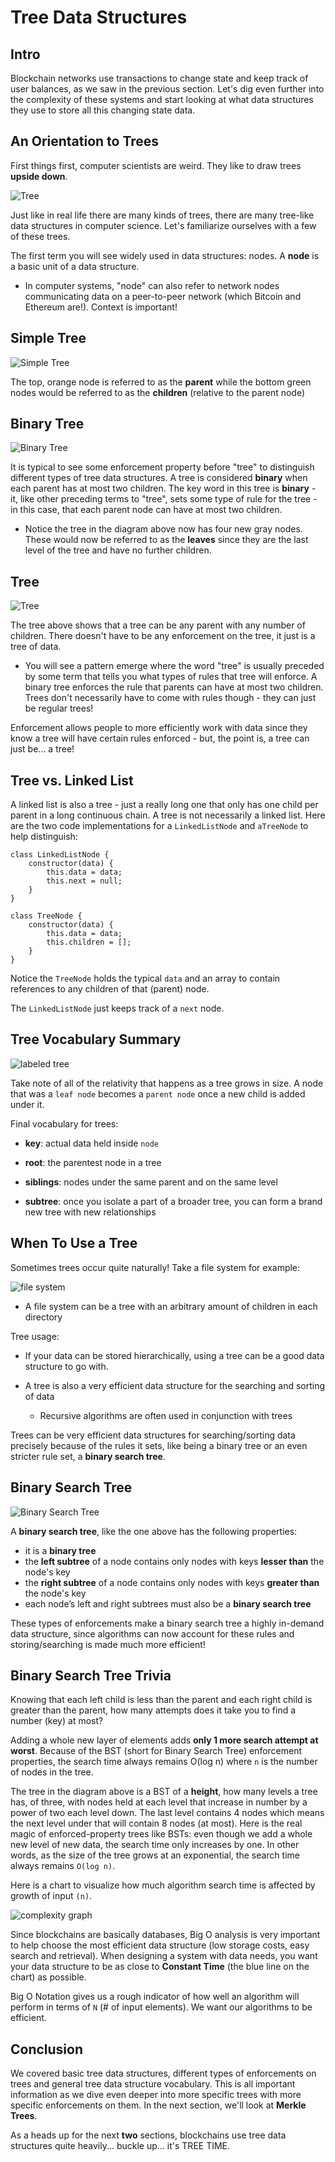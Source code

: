 # Tree Data Structures

## Intro

Blockchain networks use transactions to change state and keep track of user balances, as we saw in the previous section. Let's dig even further into the complexity of these systems and start looking at what data structures they use to store all this changing state data.

## An Orientation to Trees

First things first, computer scientists are weird. They like to draw trees **upside down**.

![Tree](image-1.png)

Just like in real life there are many kinds of trees, there are many tree-like data structures in computer science. Let's familiarize ourselves with a few of these trees.

The first term you will see widely used in data structures: nodes. A **node** is a basic unit of a data structure.

- In computer systems, "node" can also refer to network nodes communicating data on a peer-to-peer network (which Bitcoin and Ethereum are!). Context is important!

## Simple Tree

![Simple Tree](image-2.png)

The top, orange node is referred to as the **parent** while the bottom green nodes would be referred to as the **children** (relative to the parent node)

## Binary Tree

![Binary Tree](image-3.png)

It is typical to see some enforcement property before "tree" to distinguish different types of tree data structures. A tree is considered **binary** when each parent has at most two children. The key word in this tree is **binary** - it, like other preceding terms to "tree", sets some type of rule for the tree - in this case, that each parent node can have at most two children.

- Notice the tree in the diagram above now has four new gray nodes. These would now be referred to as the **leaves** since they are the last level of the tree and have no further children.

## Tree

![Tree](image-4.png)

The tree above shows that a tree can be any parent with any number of children. There doesn't have to be any enforcement on the tree, it just is a tree of data.

- You will see a pattern emerge where the word "tree" is usually preceded by some term that tells you what types of rules that tree will enforce. A binary tree enforces the rule that parents can have at most two children. Trees don't necessarily have to come with rules though - they can just be regular trees!

Enforcement allows people to more efficiently work with data since they know a tree will have certain rules enforced - but, the point is, a tree can just be... a tree!

## Tree vs. Linked List

A linked list is also a tree - just a really long one that only has one child per parent in a long continuous chain. A tree is not necessarily a linked list. Here are the two code implementations for a `LinkedListNode` and `aTreeNode` to help distinguish:

```solidity
class LinkedListNode {
	constructor(data) {
	    this.data = data;
	    this.next = null;
	}
}

class TreeNode {
	constructor(data) {
	    this.data = data;
	    this.children = [];
	}
}
```

Notice the `TreeNode` holds the typical `data` and an array to contain references to any children of that (parent) node.

The `LinkedListNode` just keeps track of a `next` node.

## Tree Vocabulary Summary

![labeled tree](image-5.png)

Take note of all of the relativity that happens as a tree grows in size. A node that was a `leaf node` becomes a `parent node` once a new child is added under it.

Final vocabulary for trees:

- **key**: actual data held inside `node`

- **root**: the parentest node in a tree

- **siblings**: nodes under the same parent and on the same level

- **subtree**: once you isolate a part of a broader tree, you can form a brand new tree with new relationships

## When To Use a Tree 

Sometimes trees occur quite naturally! Take a file system for example:

![file system](image-6.png)

- A file system can be a tree with an arbitrary amount of children in each directory

Tree usage:

- If your data can be stored hierarchically, using a tree can be a good data structure to go with.

- A tree is also a very efficient data structure for the searching and sorting of data 

    - Recursive algorithms are often used in conjunction with trees

Trees can be very efficient data structures for searching/sorting data precisely because of the rules it sets, like being a binary tree or an even stricter rule set, a **binary search tree**.

## Binary Search Tree

![Binary Search Tree](image-7.png)

A **binary search tree**, like the one above has the following properties:

- it is a **binary tree**
- the **left subtree** of a node contains only nodes with keys **lesser than** the node's key
- the **right subtree** of a node contains only nodes with keys **greater than** the node's key
- each node’s left and right subtrees must also be a **binary search tree**

These types of enforcements make a binary search tree a highly in-demand data structure, since algorithms can now account for these rules and storing/searching is made much more efficient!

## Binary Search Tree Trivia

Knowing that each left child is less than the parent and each right child is greater than the parent, how many attempts does it take you to find a number (key) at most?

Adding a whole new layer of elements adds **only 1 more search attempt at worst**. Because of the BST (short for Binary Search Tree) enforcement properties, the search time always remains O(log n) where `n` is the number of nodes in the tree.

The tree in the diagram above is a BST of a **height**, how many levels a tree has, of three, with nodes held at each level that increase in number by a power of two each level down. The last level contains 4 nodes which means the next level under that will contain 8 nodes (at most). Here is the real magic of enforced-property trees like BSTs: even though we add a whole new level of new data, the search time only increases by one. In other words, as the size of the tree grows at an exponential, the search time always remains `O(log n)`.

Here is a chart to visualize how much algorithm search time is affected by growth of input `(n)`.

![complexity graph](image-8.png)

Since blockchains are basically databases, Big O analysis is very important to help choose the most efficient data structure (low storage costs, easy search and retrieval). When designing a system with data needs, you want your data structure to be as close to **Constant Time** (the blue line on the chart) as possible.

Big O Notation gives us a rough indicator of how well an algorithm will perform in terms of `N` (# of input elements). We want our algorithms to be efficient.

## Conclusion

We covered basic tree data structures, different types of enforcements on trees and general tree data structure vocabulary. This is all important information as we dive even deeper into more specific trees with more specific enforcements on them. In the next section, we'll look at **Merkle Trees**.

As a heads up for the next **two** sections, blockchains use tree data structures quite heavily... buckle up... it's TREE TIME.